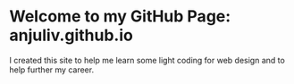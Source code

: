 # Welcome to my GitHub Page: anjuliv.github.io
I created this site to help me learn some light coding for web design and to help further my career.
